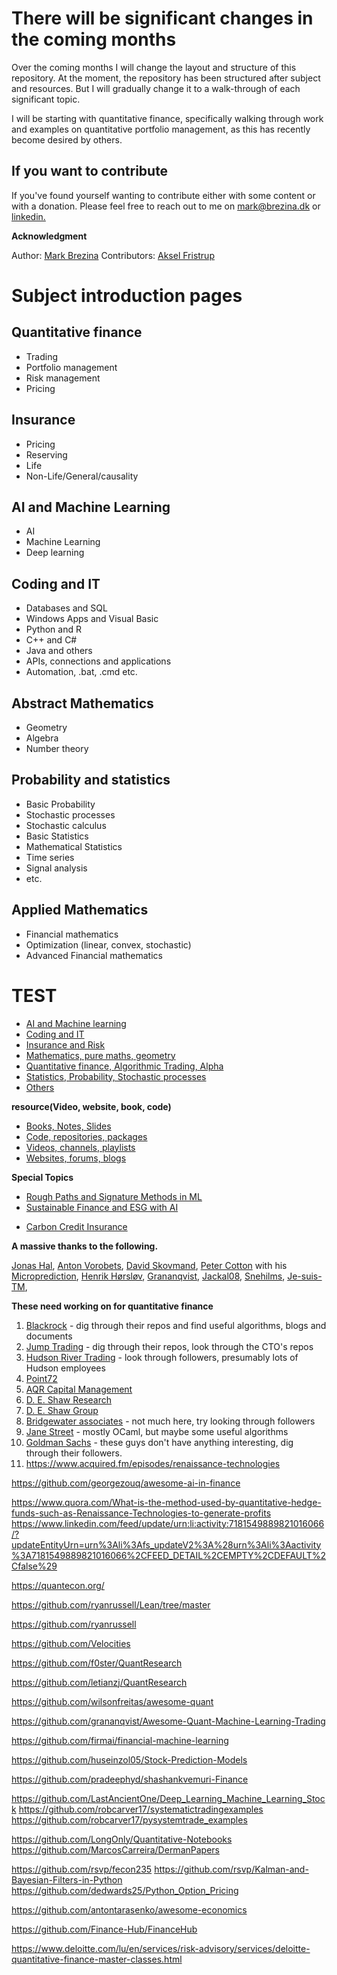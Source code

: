# There will be significant changes in the coming months

Over the coming months I will change the layout and structure of this repository.
At the moment, the repository has been structured after subject and resources.
But I will gradually change it to a walk-through of each significant topic.

I will be starting with quantitative finance, specifically walking through work
and examples on quantitative portfolio management, as this has recently become 
desired by others.

## If you want to contribute

If you've found yourself wanting to contribute either with some content or with
a donation. Please feel free to reach out to me on mark@brezina.dk or [linkedin.](https://www.linkedin.com/in/markdbrezina/)


**Acknowledgment**

Author: [Mark Brezina](https://github.com/CopenhagenToLondon)
    Contributors: [Aksel Fristrup](https://github.com/afristrup)


# Subject introduction pages

## Quantitative finance
* Trading
* Portfolio management
* Risk management
* Pricing

## Insurance
* Pricing
* Reserving
* Life
* Non-Life/General/causality

## AI and Machine Learning
* AI
* Machine Learning
* Deep learning

## Coding and IT
* Databases and SQL
* Windows Apps and Visual Basic
* Python and R
* C++ and C#
* Java and others
* APIs, connections and applications
* Automation, .bat, .cmd etc.

## Abstract Mathematics
* Geometry
* Algebra
* Number theory

## Probability and statistics
* Basic Probability
* Stochastic processes
* Stochastic calculus
* Basic Statistics
* Mathematical Statistics
* Time series
* Signal analysis
* etc.

## Applied Mathematics
* Financial mathematics
* Optimization (linear, convex, stochastic)
* Advanced Financial mathematics

# TEST
* [AI and Machine learning](https://github.com/CopenhagenToLondon/Knowledgebase/blob/main/subject/AI.md)
* [Coding and IT](https://github.com/CopenhagenToLondon/Knowledgebase/blob/main/subject/Code.md)
* [Insurance and Risk](https://github.com/CopenhagenToLondon/Knowledgebase/blob/main/subject/Insurance.md)
* [Mathematics, pure maths, geometry](https://github.com/CopenhagenToLondon/Knowledgebase/blob/main/subject/Math.md)
* [Quantitative finance, Algorithmic Trading, Alpha](https://github.com/CopenhagenToLondon/Knowledgebase/blob/main/subject/Quant.md)
* [Statistics, Probability, Stochastic processes](https://github.com/CopenhagenToLondon/Knowledgebase/blob/main/subject/Stats.md)
* [Others](https://github.com/CopenhagenToLondon/Knowledgebase/blob/main/subject/other.md)

**resource(Video, website, book, code)**
* [Books, Notes, Slides](https://github.com/CopenhagenToLondon/Knowledgebase/blob/main/resource/Books.md)
* [Code, repositories, packages](https://github.com/CopenhagenToLondon/Knowledgebase/blob/main/resource/Code.md)
* [Videos, channels, playlists](https://github.com/CopenhagenToLondon/Knowledgebase/blob/main/resource/Videos.md)
* [Websites, forums, blogs](https://github.com/CopenhagenToLondon/Knowledgebase/blob/main/resource/Websites.md)

**Special Topics**  
* [Rough Paths and Signature Methods in ML](https://github.com/CopenhagenToLondon/Knowledgebase/blob/main/special-topics/Rough-Paths-and-Signature-Methods-in-ML.md)
* [Sustainable Finance and ESG with AI](https://github.com/CopenhagenToLondon/Knowledgebase/blob/main/special-topics/ESG.md)
- [Carbon Credit Insurance](https://github.com/CopenhagenToLondon/Knowledgebase/blob/main/special-topics/Carbon-Insurance.md)

**A massive thanks to the following.**

[Jonas Hal](https://www.linkedin.com/in/jonas-hal-envisionrisk/), [Anton Vorobets](https://www.linkedin.com/in/antonvorobets/), [David Skovmand](https://www.linkedin.com/in/david-skovmand-24aa0a/), [Peter Cotton](https://www.linkedin.com/in/petercotton/) with his [Microprediction](https://github.com/microprediction), [Henrik Hørsløv](https://www.linkedin.com/in/henrik-h%C3%B8rsl%C3%B8v-larsen-6692a9/), [Grananqvist](https://github.com/grananqvist), [Jackal08](https://github.com/Jackal08), [Snehilms](https://github.com/snehilms), [Je-suis-TM](https://github.com/je-suis-tm), 




**These need working on for quantitative finance**
1. [Blackrock](https://github.com/blackrock) - dig through their repos and find useful algorithms, blogs and documents
2. [Jump Trading](https://github.com/jumptrading) - dig through their repos, look through the CTO's repos
3. [Hudson River Trading](https://github.com/hudson-trading) - look through followers, presumably lots of Hudson employees
4. [Point72](https://github.com/Point72)
5. [AQR Capital Management](https://github.com/aqrcapital)
6. [D. E. Shaw Research](https://github.com/DEShawResearch)
7. [D. E. Shaw Group](https://github.com/deshaw)
8. [Bridgewater associates](https://github.com/Bridgewater) - not much here, try looking through followers
9. [Jane Street](https://github.com/janestreet) - mostly OCaml, but maybe some useful algorithms
10. [Goldman Sachs](https://github.com/goldmansachs) - these guys don't have anything interesting, dig through their followers.
11. https://www.acquired.fm/episodes/renaissance-technologies


https://github.com/georgezouq/awesome-ai-in-finance

https://www.quora.com/What-is-the-method-used-by-quantitative-hedge-funds-such-as-Renaissance-Technologies-to-generate-profits
https://www.linkedin.com/feed/update/urn:li:activity:7181549889821016066/?updateEntityUrn=urn%3Ali%3Afs_updateV2%3A%28urn%3Ali%3Aactivity%3A7181549889821016066%2CFEED_DETAIL%2CEMPTY%2CDEFAULT%2Cfalse%29

https://quantecon.org/

https://github.com/ryanrussell/Lean/tree/master

https://github.com/ryanrussell

https://github.com/Velocities

https://github.com/f0ster/QuantResearch

https://github.com/letianzj/QuantResearch

https://github.com/wilsonfreitas/awesome-quant

https://github.com/grananqvist/Awesome-Quant-Machine-Learning-Trading

https://github.com/firmai/financial-machine-learning

https://github.com/huseinzol05/Stock-Prediction-Models

https://github.com/pradeephyd/shashankvemuri-Finance

https://github.com/LastAncientOne/Deep_Learning_Machine_Learning_Stock
https://github.com/robcarver17/systematictradingexamples
https://github.com/robcarver17/pysystemtrade_examples

https://github.com/LongOnly/Quantitative-Notebooks
https://github.com/MarcosCarreira/DermanPapers

https://github.com/rsvp/fecon235
https://github.com/rsvp/Kalman-and-Bayesian-Filters-in-Python
https://github.com/dedwards25/Python_Option_Pricing

https://github.com/antontarasenko/awesome-economics

https://github.com/Finance-Hub/FinanceHub

https://www.deloitte.com/lu/en/services/risk-advisory/services/deloitte-quantitative-finance-master-classes.html
